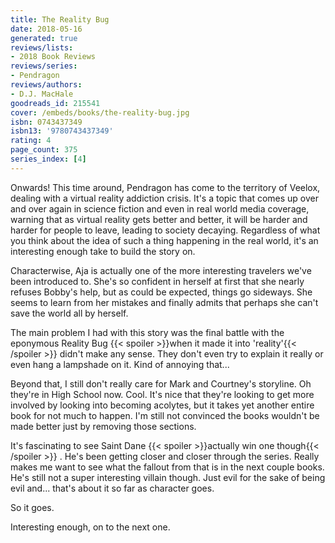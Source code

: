 ```yaml
---
title: The Reality Bug
date: 2018-05-16
generated: true
reviews/lists:
- 2018 Book Reviews
reviews/series:
- Pendragon
reviews/authors:
- D.J. MacHale
goodreads_id: 215541
cover: /embeds/books/the-reality-bug.jpg
isbn: 0743437349
isbn13: '9780743437349'
rating: 4
page_count: 375
series_index: [4]
---
```

Onwards! This time around, Pendragon has come to the territory of Veelox, dealing with a virtual reality addiction crisis. It's a topic that comes up over and over again in science fiction and even in real world media coverage, warning that as virtual reality gets better and better, it will be harder and harder for people to leave, leading to society decaying. Regardless of what you think about the idea of such a thing happening in the real world, it's an interesting enough take to build the story on.  

Characterwise, Aja is actually one of the more interesting travelers we've been introduced to. She's so confident in herself at first that she nearly refuses Bobby's help, but as could be expected, things go sideways. She seems to learn from her mistakes and finally admits that perhaps she can't save the world all by herself.  

<!--more-->

The main problem I had with this story was the final battle with the eponymous Reality Bug  {{< spoiler >}}when it made it into 'reality'{{< /spoiler >}}  didn't make any sense. They don't even try to explain it really or even hang a lampshade on it. Kind of annoying that...  

Beyond that, I still don't really care for Mark and Courtney's storyline. Oh they're in High School now. Cool. It's nice that they're looking to get more involved by looking into becoming acolytes, but it takes yet another entire book for not much to happen. I'm still not convinced the books wouldn't be made better just by removing those sections.  

It's fascinating to see Saint Dane  {{< spoiler >}}actually win one though{{< /spoiler >}}  . He's been getting closer and closer through the series. Really makes me want to see what the fallout from that is in the next couple books. He's still not a super interesting villain though. Just evil for the sake of being evil and... that's about it so far as character goes.  

So it goes.  

Interesting enough, on to the next one.